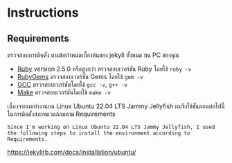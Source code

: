 # Instructions

## Requirements

ตรวจสอบการติดตั้ง ตามข้อกำหนดเบื้องต้นของ jekyll ทั้งหมด บน PC ของคุณ

- [Ruby](https://www.ruby-lang.org/en/downloads/) version 2.5.0 หรือสูงกว่า ตรวจสอบเวอร์ชัน Ruby โดยใช้ `ruby -v`
- [RubyGems](https://rubygems.org/pages/download) ตรวจสอบเวอร์ชั่น Gems โดยใช้ `gem -v`
- [GCC](https://gcc.gnu.org/install/) ตรวจสอบเวอร์ชันโดยใช้ `gcc -v`, `g++ -v`
- [Make](https://www.gnu.org/software/make/) ตรวจสอบเวอร์ชันโดยใช้ `make -v`

เนื่องจากผมทำงานบน Linux Ubuntu 22.04 LTS Jammy Jellyfish ผมจึงใช้ขั้นตอนต่อไปนี้ในการติดตั้งสภาพแวดล้อมตาม Requirements

~~~
Since I'm working on Linux Ubuntu 22.04 LTS Jammy Jellyfish, I used the following steps to install the environment according to Requirements.
~~~

https://jekyllrb.com/docs/installation/ubuntu/
